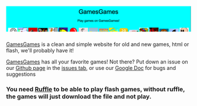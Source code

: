 # ![Banner](https://github.com/Fluffy-Banana/gamesgames/blob/0a5ef20f33dd335ea42173af36ffe94f485dff66/banner-gamesgames.png)

[GamesGames](https://fluffy-banana.github.io/gamesgames/) is a clean and simple website for old and new games, html or flash, we'll probably have it!

[GamesGames](https://fluffy-banana.github.io/gamesgames/) has all your favorite games! Not there? Put down an issue on our [Github page](https://github.com/Fluffy-Banana/gamesgames) in the [issues tab](https://github.com/Fluffy-Banana/gamesgames/issues), or use our [Google Doc](https://forms.gle/UyQpTTxGELdY8MHYA) for bugs and suggestions

### You need [Ruffle](https://ruffle.rs/) to be able to play flash games, without ruffle, the games will just download the file and not play.
